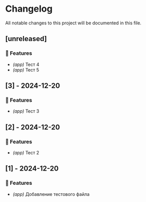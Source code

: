 # Changelog

All notable changes to this project will be documented in this file.

## [unreleased]

### 🚀 Features

- *(app)* Тест 4
- *(app)* Тест 5

## [3] - 2024-12-20

### 🚀 Features

- *(app)* Тест 3

## [2] - 2024-12-20

### 🚀 Features

- *(app)* Тест 2

## [1] - 2024-12-20

### 🚀 Features

- *(app)* Добавление тестового файла

<!-- generated by git-cliff -->
